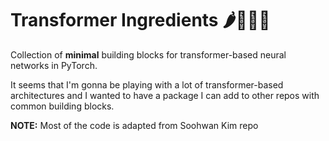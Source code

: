 # Transformer Ingredients 🌶🌽🥕🧄

Collection of **minimal** building blocks for transformer-based neural networks in PyTorch.

It seems that I'm gonna be playing with a lot of transformer-based architectures and I wanted to have a package I can add to other repos with common building blocks.



**NOTE:** Most of the code is adapted from Soohwan Kim repo
